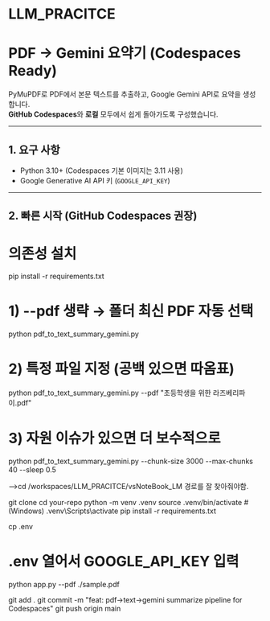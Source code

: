 # LLM_PRACITCE
# PDF → Gemini 요약기 (Codespaces Ready)

PyMuPDF로 PDF에서 본문 텍스트를 추출하고, Google Gemini API로 요약을 생성합니다.  
**GitHub Codespaces**와 **로컬** 모두에서 쉽게 돌아가도록 구성했습니다.

---

## 1. 요구 사항

- Python 3.10+ (Codespaces 기본 이미지는 3.11 사용)
- Google Generative AI API 키 (`GOOGLE_API_KEY`)

---

## 2. 빠른 시작 (GitHub Codespaces 권장)

# 의존성 설치
pip install -r requirements.txt

# 1) --pdf 생략 → 폴더 최신 PDF 자동 선택
python pdf_to_text_summary_gemini.py

# 2) 특정 파일 지정 (공백 있으면 따옴표)
python pdf_to_text_summary_gemini.py --pdf "초등학생을 위한 라즈베리파이.pdf"

# 3) 자원 이슈가 있으면 더 보수적으로
python pdf_to_text_summary_gemini.py --chunk-size 3000 --max-chunks 40 --sleep 0.5

-->cd /workspaces/LLM_PRACITCE/vsNoteBook_LM 경로를 잘 찾아줘야함.


git clone <your-repo-url>
cd your-repo
python -m venv .venv
source .venv/bin/activate   # (Windows) .venv\Scripts\activate
pip install -r requirements.txt

cp .env
# .env 열어서 GOOGLE_API_KEY 입력

python app.py --pdf ./sample.pdf


git add .
git commit -m "feat: pdf→text→gemini summarize pipeline for Codespaces"
git push origin main

